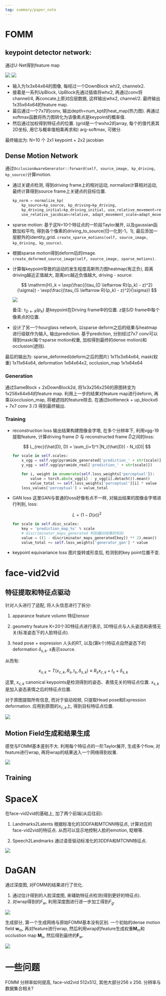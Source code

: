 ```yaml
---
tag: summary/paper_note
---
```


# FOMM

## keypoint detector network:
通过U-Net得到feature map

![](rc/fomm_keypoint_detector.png)
![](rc/fomm_keypoint_block.png)

* 输入为1x3x64x64的图像, 每经过一个DownBlock wh/2, channelx2.
* 接着是一系列UpBlock, UpBlock先通过插值将whx2, 再通过conv将channel/4, 再concate上原对应层数据, 这样输出whx2, channel/2. 最终输出1x35x64x64的feature map.
* 最后通过一个7x7的conv, 输出depth=num_kpt的heat_map(热力图). 再通过softmax函数将热力图转化为该像素点是keypoint的概率值.
* 然后通过加权得到特征点的位置. (grid是一个wxhx2的array, 每个的值代表其2D坐标, 用它与概率值相乘再求和) arg-softmax, 可微分.

最终输出为: N=10 个 2x1 keypoint + 2x2 jacobian

## Dense Motion Network

通过`OcclusionAwareGenerator::forward(self, source_image, kp_driving, kp_source)`计算motion.


* 通过关键点检测, 得到driving frame上的相对运动, normalize计算相对运动, 最终计算得到source frame上关键点的目标位置.

    ```python
    kp_norm = normalize_kp(
        kp_source=kp_source, kp_driving=kp_driving,
        kp_driving_initial=kp_driving_initial, use_relative_movement=relative,
        use_relative_jacobian=relative, adapt_movement_scale=adapt_movement_scale)
    ```

* sparse motion: 基于这N=10个特征点的一阶段Taylor展开, 以及gaussian函数加权平均, 得到各个像素的driving_to_source(归一化到-1，1), 最后添加一层额外的identity_grid. `create_sparse_motions(self, source_image, kp_driving, kp_source)`.

* 根据sparse motion得到deform后的image. `create_deformed_source_image(self, source_image, sparse_motions)`.

* 计算每keypoint导致的运动的发生程度高斯热力图heatmap(有正负), 距离driving越近正值越大, 距离src越近负值越大, driving - source:

    $$
    \mathrm{H}_k = \exp(\frac{(\tau_{D \leftarrow R}(p_k) - z)^2}{\sigma}) - \exp(\frac{(\tau_{S \leftarrow R}(p_k) - z)^2}{\sigma})
    $$

    ![](rc/gaussian_kp_heatmap.png)

    备注: $\tau_{D \leftarrow R}(p_k)$ 是keypoint在Driving frame中的位置. $z$是S/D frame中每个像素点的位置.

* 设计了另一个hourglass network, 以sparse deform之后的结果与heatmap进行级联作为输入, 输出prediction. 基于prediction, 分别经过7x7 conv可以得到mask(每个sparse motion权重, 加权得到最终的dense motion)和occlusion(遮挡).

最后的输出为: sparse_deformed(deform之后的图片) 1x11x3x64x64, mask(权重) 1x11x64x64, deformation 1x64x64x2, occlusion_map 1x1x64x64

### Generation
通过SameBlock + 2xDownBlock2d, 将1x3x256x256的原图转变为1x256x64x64的feature map. 利用上一步的结果对feature map进行deform, 再乘以occlusion_map, 将被遮挡的feature除去. 在通过bottleneck + up_blockx6 + 7x7 conv 3 /3 得到最终输出.


### Training

* reconstruction loss
    输出结果构建图像金字塔, 在多个分辨率下, 利用vgg-19提取feature, 计算driving frame $D$ 与 reconstructed frame $\hat{D}$之间的loss:

    $$
    L_{rec}(\hat{D}, D) = \sum_{i=1}^I |N_i(\hat{D}) - N_i(D)|
    $$

    ```python
    for scale in self.scales:
        x_vgg = self.vgg(pyramide_generated['prediction_' + str(scale)])
        y_vgg = self.vgg(pyramide_real['prediction_' + str(scale)])

        for i, weight in enumerate(self.loss_weights['perceptual']):
            value = torch.abs(x_vgg[i] - y_vgg[i].detach()).mean()
            value_total += self.loss_weights['perceptual'][i] * value
        loss_values['perceptual'] = value_total
    ```

* GAN loss
    这里GAN与普通的loss好像有点不一样, 对输出结果的图像金字塔进行判别, loss:

    $$
        L = (1-D(x))^2
    $$

    ```python
    for scale in self.disc_scales:
        key = 'prediction_map_%s' % scale
        # discriminator_maps_generated 判别器对结果的判别
        value = ((1 - discriminator_maps_generated[key]) ** 2).mean()
        value_total += self.loss_weights['generator_gan'] * value
    ```

* keypoint equivariance loss
    图片旋转或形变后, 检测到的key point位置不变.

# face-vid2vid

## 特征提取和特征点驱动
针对人头进行了适配, 将人头信息进行了拆分: 
1. apparance feature volumn
    特征tensor

2. geometry feature
    K=20个3D特征点进行表示, 3D特征点与人头姿态和表情无关(标准姿态下的人脸特征点). 

3. head pose + expression
    人头的RT, 以及(第k个)特征点自然姿态下的deformation $\delta_{s,k}$. $s$表示source.

从而有:

$$
x_{s,k} = T(x_{c,k}, R_s, t_s, \delta_{s,k}) \equiv R_s x_{c,k} + t_s + \delta_{s,k}
$$

这里, $x_{c,k}$ canonical keypoints是检测得到的姿态、表情无关的特征点位置. $x_{s,k}$是加入姿态表情之后的特征点位置.


对于原图提取所有信息, 而对于驱动视频, 只提取Head pose和Expression deformation. 应用到原图的$x_{c,k}$上, 得到目标特征点位置.

![](rc/face-vid2vid_kpt.png)


## Motion Field生成和结果生成
感觉与FOMM基本差别不大. 利用每个特征点的一阶Taylor展开, 生成多个flow, 对feature进行wrap, 再将wrap的结果送入一个网络得到权重.

![](rc/face-vid2vid_generate.png)


## Training

# SpaceX
在face-vid2vid的基础上, 加了两个前端(从后往前).
1. Landmarks2Latents
    根据标准化的3DDFA和MTCNN特征点, 计算对应的face-vid2vid的特征点. 从而可以显示地控制人脸的emotion, 眨眼等.

2. Speech2Landmarks
    通过语音驱动标准化的3DDFA和MTCNN特征点.

![](rc/spaceX_pipeline.png)

# DaGAN
通过深度图, 对FOMM的结果进行了优化.

1. 通过估计得到的人脸深度图, 来辅助特征点检测(得到更好的特征点).
2. 对wrap得到的$F_w$, 利用深度图进行进一步加工得到$F_g$.

![](rc/DaGAN_pipeline.png)

生成部分, 第一个生成网络与原始FOMM基本没有区别. 一个初始的dense motion field $\mathbf{w}_m$, 再对feature进行wrap, 然后利用wrap的feature生成权重$\mathbf{M}_m$和occlustion map $\mathbf{M}_o$, 然后得到最终的$\mathbf{F}_w$.

![](rc/DaGAN_generator.png)


# 一些问题
FOMM 分辨率如何提高, face-vid2vid 512x512, 其他大部分256 x 256. 分辨率与数据集合相关?